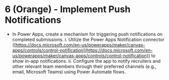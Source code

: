 # 6 (Orange) - Implement Push Notifications

- In Power Apps, create a mechanism for triggering push notifications on completed submissions.
i. Utilize the Power Apps Notification connector ([https://docs.microsoft.com/en-us/powerapps/maker/canvas-apps/controls/control-notification](https://docs.microsoft.com/en-us/powerapps/maker/canvas-apps/controls/control-notification)) to show in-app notifications.
ii. Configure the app to notify recruiters and other relevant team members through their preferred channels (e.g., email, Microsoft Teams) using Power Automate flows.
